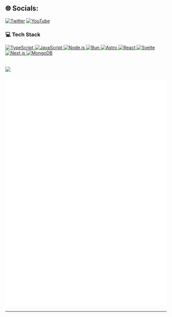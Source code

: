 ## 🌐 Socials:
[![Twitter](https://img.shields.io/badge/Twitter-%231DA1F2.svg?style=for-the-badge&logo=Twitter&logoColor=white)](https://x.com/Reto9900TN) [![YouTube](https://img.shields.io/badge/YouTube-%23FF0000.svg?style=for-the-badge&logo=YouTube&logoColor=white)](https://www.youtube.com/@reto9900k) 

### 💻 Tech Stack

<p align="left">
  <a href="https://www.typescriptlang.org/">
    <img src="https://cdn.jsdelivr.net/gh/devicons/devicon/icons/typescript/typescript-original.svg" height="40" alt="TypeScript" />
  </a>
  <a href="https://developer.mozilla.org/ja/docs/Web/JavaScript">
    <img src="https://cdn.jsdelivr.net/gh/devicons/devicon/icons/javascript/javascript-original.svg" height="40" alt="JavaScript" />
  </a>
  <a href="https://nodejs.org">
    <img src="https://cdn.jsdelivr.net/gh/devicons/devicon/icons/nodejs/nodejs-original.svg" height="40" alt="Node.js" />
  </a>
  <a href="https://bun.sh">
    <img src="https://cdn.jsdelivr.net/gh/devicons/devicon@latest/icons/bun/bun-original.svg" height="40" alt="Bun" />
  </a>
  <a href="https://astro.build/">
    <img src="https://cdn.jsdelivr.net/gh/devicons/devicon@latest/icons/astro/astro-original.svg" height="40" alt="Astro" />
  </a>
  <a href="https://react.dev/">
    <img src="https://cdn.jsdelivr.net/gh/devicons/devicon/icons/react/react-original.svg" height="40" alt="React" />
  </a>
  <a href="https://svelte.jp/">
    <img src="https://cdn.jsdelivr.net/gh/devicons/devicon@latest/icons/svelte/svelte-original.svg" height="40" alt="Svelte" />
  </a>
  <a href="https://nextjs.org">
    <img src="https://cdn.jsdelivr.net/gh/devicons/devicon/icons/nextjs/nextjs-original.svg" height="40" alt="Next.js" />
  </a>
  <a href="https://www.mongodb.com/">
    <img src="https://cdn.jsdelivr.net/gh/devicons/devicon/icons/mongodb/mongodb-original.svg" height="40" alt="MongoDB" />
  </a>
</p>


![](https://github-readme-stats.vercel.app/api/top-langs/?username=tutinoko2048&theme=tokyonight&hide_border=false&include_all_commits=true&count_private=true&layout=compact)
---
![metrics](https://github.com/tutinoko2048/tutinoko2048/raw/main/github-metrics.svg)

---
